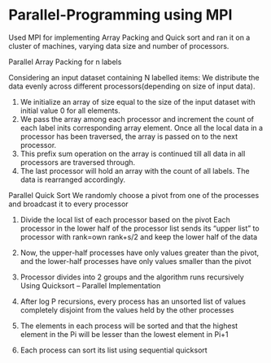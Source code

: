 Parallel-Programming using MPI
========================

Used MPI for implementing Array Packing and Quick sort and ran it on a cluster of machines, varying data size and number of processors.


Parallel Array Packing for n labels

Considering an input dataset containing N labelled items:
We distribute the data evenly across different processors(depending on size of input data).

1. We initialize an array of size equal to the size of the input dataset with initial value 0 for all elements.
2. We pass the array among each processor and increment the count of each label inits corresponding array element. Once all the local data in a processor has been 
   traversed, the array is passed on to the next processor. 
3. This prefix sum operation on the array is continued till all data in all processors are traversed through. 
4. The last processor will hold an array with the count of all labels. The data is rearranged accordingly.



Parallel Quick Sort
We randomly choose a pivot from one of the processes and broadcast it to every processor

1. Divide the local list of each processor based on the pivot
Each processor in the lower half of the processor list sends its “upper list” to processor with rank=own rank+s/2 and keep the 
lower half of the data

2. Now, the upper-half processes have only values greater than the pivot, and the lower-half processes have only values smaller than the
   pivot

3. Processor divides into 2 groups and the algorithm runs recursively Using Quicksort – Parallel Implementation

4. After log P recursions, every process has an unsorted list of values completely disjoint from the values held by the other processes
5. The elements in each process will be sorted and that the highest element in the Pi will be lesser than the lowest element in Pi+1 

6. Each process can sort its list using sequential quicksort


